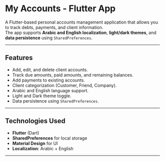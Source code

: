 # My Accounts - Flutter App

A Flutter-based personal accounts management application that allows you to track debts, payments, and client information.  
The app supports **Arabic and English localization**, **light/dark themes**, and **data persistence** using `SharedPreferences`.

---

##  Features
- Add, edit, and delete client accounts.
- Track due amounts, paid amounts, and remaining balances.
- Add payments to existing accounts.
- Client categorization (Customer, Friend, Company).
- Arabic and English language support.
- Light and Dark theme toggle.
- Data persistence using `SharedPreferences`.

---

##  Technologies Used
- **Flutter** (Dart)
- **SharedPreferences** for local storage
- **Material Design** for UI
- **Localization**: Arabic + English

---

